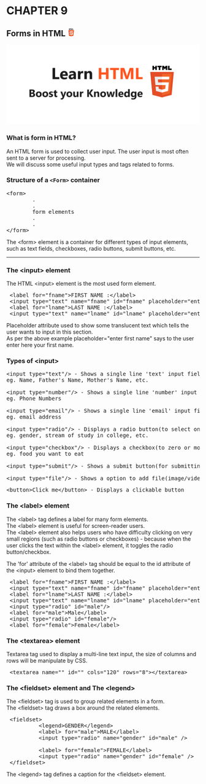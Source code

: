 # CHAPTER 9
## Forms in HTML <img src="https://github.com/Ninja-Vikash/Assets/blob/main/Asset%20Icon/htmlLogo.png" height="20px" />
![Banner](https://github.com/Ninja-Vikash/Assets/blob/main/HTML%20Assets/HTML.png)

### What is form in HTML?
An HTML form is used to collect user input. The user input is most often sent to a server for processing. <br>
We will discuss some useful input types and tags related to forms.

### Structure of a `<Form>` container
<pre>
&lt;form&gt;
        .
        .
        form elements
        .
        .
&lt;/form&gt;
</pre>
The &lt;form&gt; element is a container for different types of input elements, such as text fields, checkboxes, radio buttons, submit buttons, etc.
<hr>

### The &lt;input&gt; element
The HTML &lt;input&gt; element is the most used form element.
<pre>
 &lt;label for="fname"&gt;FIRST NAME :&lt;/label&gt;
 &lt;input type="text" name="fname" id="fname" placeholder="enter first name"/&gt;
 &lt;label for="lname"&gt;LAST NAME :&lt;/label&gt;
 &lt;input type="text" name="lname" id="lname" placeholder="enter last name"/&gt;
</pre>

Placeholder attribute used to show some translucent text which tells the user wants to input in this section.<br>
As per the above example placeholder="enter first name" says to the user enter here your first name.

### Types of &lt;input&gt;
<pre>
&lt;input type="text"/&gt; - Shows a single line 'text' input field
eg. Name, Father's Name, Mother's Name, etc.
        
&lt;input type="number"/&gt; - Shows a single line 'number' input field
eg. Phone Numbers
        
&lt;input type="email"/&gt; - Shows a single line 'email' input field
eg. email address
        
&lt;input type="radio"/&gt; - Displays a radio button(to select one of many choices)
eg. gender, stream of study in college, etc.
        
&lt;input type="checkbox"/&gt; - Displays a checkbox(to zero or more of many choices)
eg. food you want to eat
        
&lt;input type="submit"/&gt; - Shows a submit button(for submitting the form)
        
&lt;input type="file"/&gt; - Shows a option to add file(image/video/music)
</pre>

<pre>
&lt;button&gt;Click me&lt;/button&gt; - Displays a clickable button
</pre>

### The &lt;label&gt; element
The &lt;label&gt; tag defines a label for many form elements. <br>
The &lt;label&gt; element is useful for screen-reader users.<br>
The &lt;label&gt; element also helps users who have difficulty clicking on very small regions (such as radio buttons or checkboxes) - because when the user clicks the text within the &lt;label&gt; element, it toggles the radio button/checkbox. <br>

The 'for' attribute of the &lt;label&gt; tag should be equal to the id attribute of the &lt;input&gt; element to bind them together.
<pre>
 &lt;label for="fname"&gt;FIRST NAME :&lt;/label&gt;
 &lt;input type="text" name="fname" id="fname" placeholder="enter first name"/&gt;
 &lt;label for="lname"&gt;LAST NAME :&lt;/label&gt;
 &lt;input type="text" name="lname" id="lname" placeholder="enter last name"/&gt;
 &lt;input type="radio" id="male"/&gt;
 &lt;label for="male"&gt;Male&lt;/label&gt;
 &lt;input type="radio" id="female"/&gt;
 &lt;label for="female"&gt;Female&lt;/label&gt;
</pre>

### The &lt;textarea&gt; element
Textarea tag used to display a multi-line text input, the size of columns and rows will be manipulate by CSS.
<pre>
 &lt;textarea name="" id="" cols="120" rows="8"&gt;&lt;/textarea&gt;
</pre>

### The &lt;fieldset&gt; element and The &lt;legend&gt;
The &lt;fieldset&gt; tag is used to group related elements in a form. <br>
The &lt;fieldset&gt; tag draws a box around the related elements.

<pre>
 &lt;fieldset&gt;
          &lt;legend&gt;GENDER&lt;/legend&gt;
          &lt;label&gt; for="male">MALE&lt;/label&gt;
          &lt;input type="radio" name="gender" id="male" /&gt;

          &lt;label&gt; for="female">FEMALE&lt;/label&gt;
          &lt;input type="radio" name="gender" id="female" /&gt;
 &lt;/fieldset&gt;
</pre>

The &lt;legend&gt; tag defines a caption for the &lt;fieldset&gt; element.

